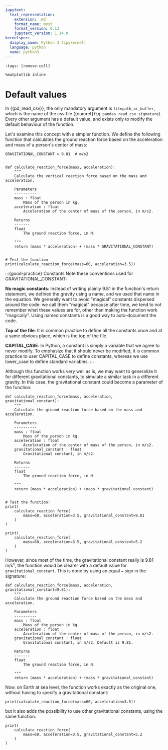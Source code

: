 ```yaml
---
jupytext:
  text_representation:
    extension: .md
    format_name: myst
    format_version: 0.13
    jupytext_version: 1.14.0
kernelspec:
  display_name: Python 3 (ipykernel)
  language: python
  name: python3
---
```


```{code-cell} ipython3
:tags: [remove-cell]

%matplotlib inline
```

# Default values

In {{pd_read_csv}}, the only mandatory argument is `filepath_or_buffer`, which is the name of the csv file ({numref}`fig_pandas_read_csv_signature`). Every other argument has a default value, and exists only to modify the default behaviour of the function.

Let's examine this concept with a simpler function. We define the following function that calculates the ground reaction force based on the acceleration and mass of a person's center of mass:

```{code-cell} ipython3
GRAVITATIONAL_CONSTANT = 9.81  # m/s2


def calculate_reaction_force(mass, acceleration):
    """
    Calculate the vertical reaction force based on the mass and acceleration.

    Parameters
    ----------
    mass : float
        Mass of the person in kg.
    acceleration : float
        Acceleration of the center of mass of the person, in m/s2.

    Returns
    -------
    float
        The ground reaction force, in N.

    """
    return (mass * acceleration) + (mass * GRAVITATIONAL_CONSTANT)


# Test the function
print(calculate_reaction_force(mass=60, acceleration=3.5))
```

:::{good-practice} Constants
Note these conventions used for GRAVITATIONAL_CONSTANT:

**No magic constants**: Instead of writing plainly 9.81 in the function's return statement, we defined the gravity using a name, and we used that name in the equation. We generally want to avoid "magical" constants dispersed around the code: we call them "magical" because after time, we tend to not remember what these values are for, other than making the function work "magically". Using named constants is a good way to auto-document the code.

**Top of the file**: It is common practice to define all the constants once and at a same obvious place, which is the top of the file.

**CAPITAL_CASE**: In Python, a constant is simply a variable that we agree to never modify. To emphasize that it should never be modified, it is common practice to user CAPITAL_CASE to define constants, whereas we use lower_case to define standard variables.
:::

Although this function works very well as is, we may want to generalize it for different gravitational constants, to simulate a similar task in a different gravity. In this case, the gravitational constant could become a parameter of the function:

```{code-cell} ipython3
def calculate_reaction_force(mass, acceleration, gravitational_constant):
    """
    Calculate the ground reaction force based on the mass and acceleration.

    Parameters
    ----------
    mass : float
        Mass of the person in kg.
    acceleration : float
        Acceleration of the center of mass of the person, in m/s2.
    gravitational_constant : float
        Gravitational constant, in m/s2.

    Returns
    -------
    float
        The ground reaction force, in N.

    """
    return (mass * acceleration) + (mass * gravitational_constant)


# Test the function:
print(
    calculate_reaction_force(
        mass=60, acceleration=3.5, gravitational_constant=9.81
    )
)

print(
    calculate_reaction_force(
        mass=60, acceleration=3.5, gravitational_constant=5.2
    )
)
```

However, since most of the time, the gravitational constant really is 9.81 m/s², the function would be clearer with a default value for `gravitational_constant`. This is done by using an equal `=` sign in the signature:

```{code-cell} ipython3
def calculate_reaction_force(mass, acceleration, gravitational_constant=9.81):
    """
    Calculate the ground reaction force based on the mass and acceleration.

    Parameters
    ----------
    mass : float
        Mass of the person in kg.
    acceleration : float
        Acceleration of the center of mass of the person, in m/s2.
    gravitational_constant : float
        Gravitational constant, in m/s2. Default is 9.81.

    Returns
    -------
    float
        The ground reaction force, in N.

    """
    return (mass * acceleration) + (mass * gravitational_constant)
```

Now, on Earth at sea level, the function works exactly as the original one, without having to specify a gravitational constant:

```{code-cell} ipython3
print(calculate_reaction_force(mass=60, acceleration=3.5))
```

but it also adds the possibility to use other gravitational constants, using the same function:

```{code-cell} ipython3
print(
    calculate_reaction_force(
        mass=60, acceleration=3.5, gravitational_constant=5.2
    )
)
```
